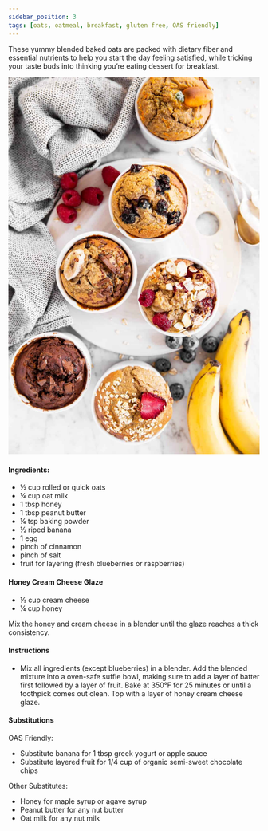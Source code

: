 ```yaml
---
sidebar_position: 3
tags: [oats, oatmeal, breakfast, gluten free, OAS friendly]
---
```


These yummy blended baked oats are packed with dietary fiber and essential nutrients to help you start the day feeling satisfied, while tricking your taste buds into thinking you’re eating dessert for breakfast.

![Oats](./img/baked_oats_all.jpeg)

#### Ingredients:
- ½ cup rolled or quick oats 
- ¼  cup oat milk 
- 1 tbsp honey
- 1 tbsp peanut butter
- ¼  tsp baking powder
- ½  riped banana
- 1 egg
- pinch of cinnamon
- pinch of salt
- fruit for layering (fresh blueberries or raspberries)

#### Honey Cream Cheese Glaze
- ⅓ cup cream cheese
- ¼ cup honey


Mix the honey and cream cheese in a blender until the glaze reaches a thick consistency. 

#### Instructions
- Mix all ingredients (except blueberries) in a blender. Add the blended mixture into a oven-safe suffle bowl, making sure to add a layer of batter first followed by a layer of fruit. Bake at 350°F for 25 minutes or until a toothpick comes out clean. Top with a layer of honey cream cheese glaze. 

#### Substitutions

OAS Friendly: 
- Substitute banana for  1 tbsp greek yogurt or apple sauce
-  Substitute layered fruit for 1/4 cup of organic semi-sweet chocolate chips 

Other Substitutes:
- Honey for maple syrup or agave syrup
- Peanut butter for any nut butter 
- Oat milk for any nut milk
